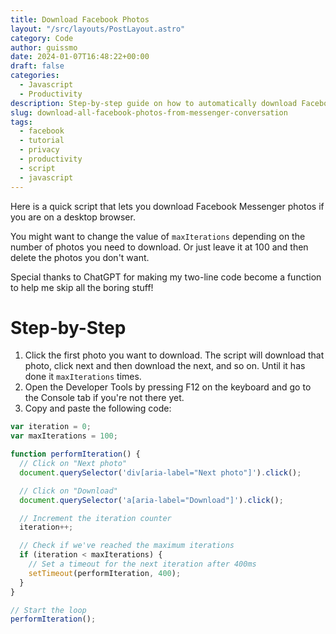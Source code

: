 ```yaml
---
title: Download Facebook Photos
layout: "/src/layouts/PostLayout.astro"
category: Code
author: guissmo
date: 2024-01-07T16:48:22+00:00
draft: false
categories:
  - Javascript
  - Productivity
description: Step-by-step guide on how to automatically download Facebook photos.
slug: download-all-facebook-photos-from-messenger-conversation
tags:
  - facebook
  - tutorial
  - privacy
  - productivity
  - script
  - javascript
---
```


Here is a quick script that lets you download Facebook Messenger photos if you are on a desktop browser.

You might want to change the value of `maxIterations` depending on the number of photos you need to download. Or just leave it at $100$ and then delete the photos you don't want.

Special thanks to ChatGPT for making my two-line code become a function to help me skip all the boring stuff!

# Step-by-Step

1. Click the first photo you want to download. The script will download that photo, click next and then download the next, and so on. Until it has done it `maxIterations` times.
2. Open the Developer Tools by pressing F12 on the keyboard and go to the Console tab if you're not there yet.
3. Copy and paste the following code:

```javascript
var iteration = 0;
var maxIterations = 100;

function performIteration() {
  // Click on "Next photo"
  document.querySelector('div[aria-label="Next photo"]').click();

  // Click on "Download"
  document.querySelector('a[aria-label="Download"]').click();

  // Increment the iteration counter
  iteration++;

  // Check if we've reached the maximum iterations
  if (iteration < maxIterations) {
    // Set a timeout for the next iteration after 400ms
    setTimeout(performIteration, 400);
  }
}

// Start the loop
performIteration();
```
